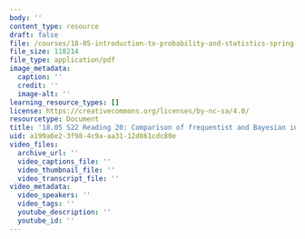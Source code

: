 ```yaml
---
body: ''
content_type: resource
draft: false
file: /courses/18-05-introduction-to-probability-and-statistics-spring-2022/mit18_05_s22_class20-prep.pdf
file_size: 118214
file_type: application/pdf
image_metadata:
  caption: ''
  credit: ''
  image-alt: ''
learning_resource_types: []
license: https://creativecommons.org/licenses/by-nc-sa/4.0/
resourcetype: Document
title: '18.05 S22 Reading 20: Comparison of frequentist and Bayesian inference'
uid: a199a6e2-3f98-4c9a-aa31-12d861cdc80e
video_files:
  archive_url: ''
  video_captions_file: ''
  video_thumbnail_file: ''
  video_transcript_file: ''
video_metadata:
  video_speakers: ''
  video_tags: ''
  youtube_description: ''
  youtube_id: ''
---
```


